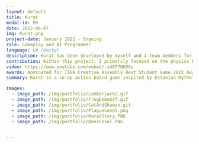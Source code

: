 ```yaml
---
layout: default
title: Kurat
modal-id: 99
date: 2022-06-07
img: Kurat.png
project-date: January 2022 - Ongoing
role: Gameplay and AI Programmer
language: C# (Unity)
description: Kurat has been developed by myself and 4 team members for our final university project. The game has been taken to Insomnia 68 where we gathered over 1000 playtesters and a large amount of feedback. Kurat is an action board game for up to 4 players, in which the players must make decisions as a team and survive a variety of trials supplied by the Devil. Weapons are physics based using the right analog stick to control; for example you must swing a scythe around the player to gather momentum to deal higher damage. Should any team member die, the whole group loses. <br> <br>Visit <a href="https://www.kurat.co.uk/"><FONT color="#0000ff">www.kurat.co.uk</FONT></a> to keep updated!
contribution: Within this project, I primarily focused on the physics based combat system in which the player uses the right analog stick of a controller to swing a weapon around their character, or pull back to aim a bow. On top of this, I worked on the major enemies within the game, such as the Frog of the North and the Ancestors. Some of these enemy attacks are displayed in the GIFs below.
video: https://www.youtube.com/embed/-xd0T7QK0Gs
awards: Nominated for TIGA Creative Assembly Best Student Game 2022 Award
summary: Kurat is a co-op action board game inspired by Estonian Mythology

images:
  - image_path: /img/portfolio/Lumberjack2.gif
  - image_path: /img/portfolio/FrogDemoGif.gif
  - image_path: /img/portfolio/CatAndShaman.gif
  - image_path: /img/portfolio/PlagueLevel.png
  - image_path: /img/portfolio/KuratStory.PNG
  - image_path: /img/portfolio/DeerLevel.PNG


---
```

